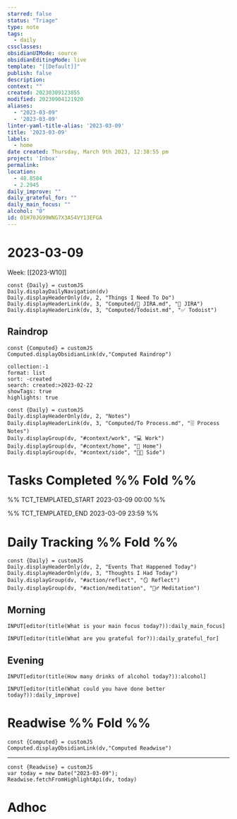 ```yaml
---
starred: false
status: "Triage"
type: note
tags:
  - daily
cssclasses: 
obsidianUIMode: source
obsidianEditingMode: live
template: "[[Default]]"
publish: false
description: 
context: ""
created: 20230309123855
modified: 20230904121920
aliases:
  - "2023-03-09"
  - '2023-03-09'
linter-yaml-title-alias: '2023-03-09'
title: '2023-03-09'
labels:
  - home
date created: Thursday, March 9th 2023, 12:38:55 pm
project: 'Inbox'
permalink: 
location:
  - 48.8584
  - 2.2945
daily_improve: ""
daily_grateful_for: ""
daily_main_focus: ""
alcohol: "0"
id: 01H70JG99WNG7X3A54VY13EFGA
---
```


# 2023-03-09

Week: [[2023-W10]]

```dataviewjs
const {Daily} = customJS
Daily.displayDailyNavigation(dv)
Daily.displayHeaderOnly(dv, 2, "Things I Need To Do")
Daily.displayHeaderLink(dv, 3, "Computed/🎫 JIRA.md", "🎫 JIRA")
Daily.displayHeaderLink(dv, 3, "Computed/Todoist.md", "✅ Todoist")
```

## Raindrop

```dataviewjs
const {Computed} = customJS
Computed.displayObsidianLink(dv,"Computed Raindrop")
```


```raindrop
collection:-1
format: list
sort: -created
search: created:>2023-02-22
showTags: true
highlights: true
```


```dataviewjs
const {Daily} = customJS
Daily.displayHeaderOnly(dv, 2, "Notes")
Daily.displayHeaderLink(dv, 3, "Computed/To Process.md", "🗄️ Process Notes")
Daily.displayGroup(dv, "#context/work", "💻 Work")
Daily.displayGroup(dv, "#context/home", "🏡 Home")
Daily.displayGroup(dv, "#context/side", "👨‍💻 Side")
```

# Tasks Completed %% Fold %%

%% TCT_TEMPLATED_START 2023-03-09 00:00 %%

%% TCT_TEMPLATED_END 2023-03-09 23:59 %%

# Daily Tracking %% Fold %%

```dataviewjs
const {Daily} = customJS
Daily.displayHeaderOnly(dv, 2, "Events That Happened Today")
Daily.displayHeaderOnly(dv, 3, "Thoughts I Had Today")
Daily.displayGroup(dv, "#action/reflect", "🪞 Reflect")
Daily.displayGroup(dv, "#action/meditation", "🧘‍♂️ Meditation")
```

## Morning
```meta-bind
INPUT[editor(title(What is your main focus today?)):daily_main_focus]
```

```meta-bind
INPUT[editor(title(What are you grateful for?)):daily_grateful_for]
```

## Evening

```meta-bind
INPUT[editor(title(How many drinks of alcohol today?)):alcohol]
```

```meta-bind
INPUT[editor(title(What could you have done better today?)):daily_improve]
```

# Readwise %% Fold %%

```dataviewjs
const {Computed} = customJS
Computed.displayObsidianLink(dv,"Computed Readwise")
```

---

```dataviewjs
const {Readwise} = customJS
var today = new Date("2023-03-09");
Readwise.fetchFromHighlightApi(dv, today)
```

# Adhoc
